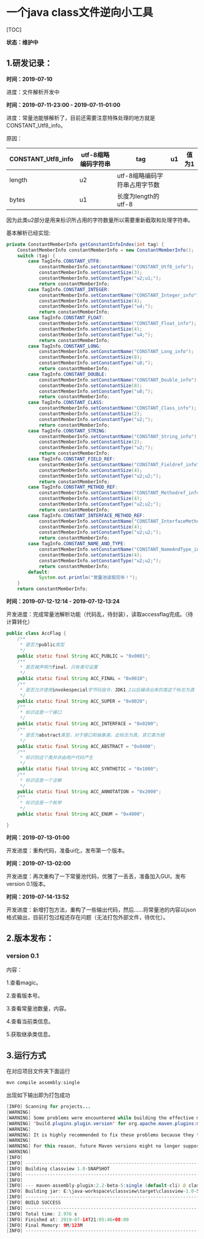 # 一个java class文件逆向小工具
[TOC]

**状态：维护中**

## 1.研发记录：

**时间：2019-07-10**

进度：文件解析开发中  

**时间：2019-07-11-23:00 -  2019-07-11-01:00**

进度：常量池能够解析了，目前还需要注意特殊处理的地方就是CONSTANT_Utf8_info。

原因：

| CONSTANT_Utf8_info | utf-8缩略编码字符串 | tag                           | u1   | 值为1 |
| ------------------ | ------------------- | ----------------------------- | ---- | ----- |
| length             | u2                  | utf-8缩略编码字符串占用字节数 |      |       |
| bytes              | u1                  | 长度为length的utf-8           |      |       |

因为此类u2部分是用来标识所占用的字符数量所以需要重新截取和处理字符串。

基本解析已经实现:

```java
private ConstantMemberInfo getConstantInfoIndex(int tag) {
    ConstantMemberInfo constantMemberInfo = new ConstantMemberInfo();
    switch (tag) {
        case TagInfo.CONSTANT_UTF8:
            constantMemberInfo.setConstantName("CONSTANT_Utf8_info");
            constantMemberInfo.setConstantSize(3);
            constantMemberInfo.setConstantType("u2;u1;");
            return constantMemberInfo;
        case TagInfo.CONSTANT_INTEGER:
            constantMemberInfo.setConstantName("CONSTANT_Integer_info");
            constantMemberInfo.setConstantSize(4);
            constantMemberInfo.setConstantType("u4;");
            return constantMemberInfo;
        case TagInfo.CONSTANT_FLOAT:
            constantMemberInfo.setConstantName("CONSTANT_Float_info");
            constantMemberInfo.setConstantSize(4);
            constantMemberInfo.setConstantType("u4;");
            return constantMemberInfo;
        case TagInfo.CONSTANT_LONG:
            constantMemberInfo.setConstantName("CONSTANT_Long_info");
            constantMemberInfo.setConstantSize(8);
            constantMemberInfo.setConstantType("u8;");
            return constantMemberInfo;
        case TagInfo.CONSTANT_DOUBLE:
            constantMemberInfo.setConstantName("CONSTANT_Double_info");
            constantMemberInfo.setConstantSize(8);
            constantMemberInfo.setConstantType("u8;");
            return constantMemberInfo;
        case TagInfo.CONSTANT_CLASS:
            constantMemberInfo.setConstantName("CONSTANT_Class_info");
            constantMemberInfo.setConstantSize(2);
            constantMemberInfo.setConstantType("u2;");
            return constantMemberInfo;
        case TagInfo.CONSTANT_STRING:
            constantMemberInfo.setConstantName("CONSTANT_String_info");
            constantMemberInfo.setConstantSize(2);
            constantMemberInfo.setConstantType("u2;");
            return constantMemberInfo;
        case TagInfo.CONSTANT_FIELD_REF:
            constantMemberInfo.setConstantName("CONSTANT_Fieldref_info");
            constantMemberInfo.setConstantSize(4);
            constantMemberInfo.setConstantType("u2;u2;");
            return constantMemberInfo;
        case TagInfo.CONSTANT_METHOD_REF:
            constantMemberInfo.setConstantName("CONSTANT_Methodref_info");
            constantMemberInfo.setConstantSize(4);
            constantMemberInfo.setConstantType("u2;u2;");
            return constantMemberInfo;
        case TagInfo.CONSTANT_INTERFACE_METHOD_REF:
            constantMemberInfo.setConstantName("CONSTANT_InterfaceMethodref_info");
            constantMemberInfo.setConstantSize(4);
            constantMemberInfo.setConstantType("u2;u2;");
            return constantMemberInfo;
        case TagInfo.CONSTANT_NAME_AND_TYPE:
            constantMemberInfo.setConstantName("CONSTANT_NameAndType_info");
            constantMemberInfo.setConstantSize(4);
            constantMemberInfo.setConstantType("u2;u2;");
            return constantMemberInfo;
        default:
            System.out.println("常量池读取完毕！");
    }
    return constantMemberInfo;
```

**时间：2019-07-12-12:14 -  2019-07-12-13:24**

开发进度：完成常量池解析功能（代码乱，待封装），读取accessflag完成。（待计算转化）

```java
public class AccFlag {
    /**
     * 是否为public类型
     */
    public static final String ACC_PUBLIC = "0x0001";
    /**
     * 是否被声明为final，只有类可设置
     */
    public static final String ACC_FINAL = "0x0010";
    /**
     * 是否允许使用invokespecial字节码指令，JDK1.2以后编译出来的类这个标志为真
     */
    public static final String ACC_SUPER = "0x0020";
    /**
     * 标识这是一个接口
     */
    public static final String ACC_INTERFACE = "0x0200";
    /**
     * 是否为abstract类型，对于接口和抽象类，此标志为真，其它类为假
     */
    public static final String ACC_ABSTRACT = "0x0400";
    /**
     * 标识别这个类并非由用户代码产生
     */
    public static final String ACC_SYNTHETIC = "0x1000";
    /**
     * 标识这是一个注解
     */
    public static final String ACC_ANNOTATION = "0x2000";
    /**
     * 标识这是一个枚举
     */
    public static final String ACC_ENUM = "0x4000";

}
```

**时间：2019-07-13-01:00**

开发进度：重构代码，准备ui化，发布第一个版本。

**时间：2019-07-13-02:00**

开发进度：再次重构了一下常量池代码，优雅了一丢丢，准备加入GUI，发布version 0.1版本。

**时间：2019-07-14-13:52**

开发进度：新增打包方法，重构了一些输出代码，然后……将常量池的内容以json格式输出，目前打包过程还存在问题（无法打包外部文件，待优化）。

## 2.版本发布：

### version 0.1 

内容：

1.查看magic。

2.查看版本号。

3.查看常量池数量，内容。

4.查看当前类信息。

5.获取继承类信息。

## 3.运行方式

在对应项目文件夹下面运行

```java
mvn compile assembly:single
```

出现如下输出即为打包成功

```java
[INFO] Scanning for projects...
[WARNING] 
[WARNING] Some problems were encountered while building the effective model for org:classview:jar:1.0-SNAPSHOT
[WARNING] 'build.plugins.plugin.version' for org.apache.maven.plugins:maven-compiler-plugin is missing. @ line 21, column 21
[WARNING] 
[WARNING] It is highly recommended to fix these problems because they threaten the stability of your build.
[WARNING] 
[WARNING] For this reason, future Maven versions might no longer support building such malformed projects.
[WARNING] 
[INFO]                                                                         
[INFO] ------------------------------------------------------------------------
[INFO] Building classview 1.0-SNAPSHOT
[INFO] ------------------------------------------------------------------------
[INFO] 
[INFO] --- maven-assembly-plugin:2.2-beta-5:single (default-cli) @ classview ---
[INFO] Building jar: E:\java-workspace\classview\target\classview-1.0-SNAPSHOT-jar-with-dependencies.jar
[INFO] ------------------------------------------------------------------------
[INFO] BUILD SUCCESS
[INFO] ------------------------------------------------------------------------
[INFO] Total time: 2.976 s
[INFO] Finished at: 2019-07-14T21:05:46+08:00
[INFO] Final Memory: 9M/123M
[INFO] ------------------------------------------------------------------------
```

